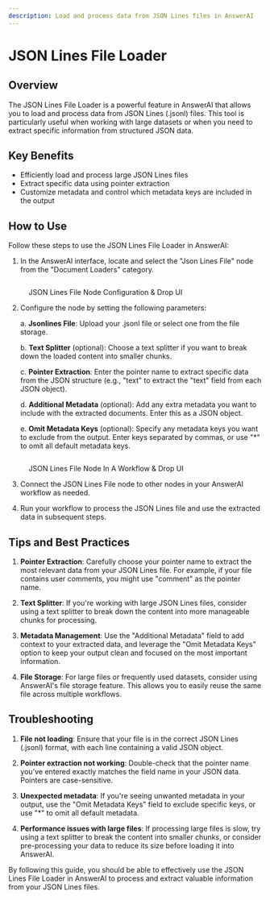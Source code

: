 ```yaml
---
description: Load and process data from JSON Lines files in AnswerAI
---
```


# JSON Lines File Loader

## Overview

The JSON Lines File Loader is a powerful feature in AnswerAI that allows you to load and process data from JSON Lines (.jsonl) files. This tool is particularly useful when working with large datasets or when you need to extract specific information from structured JSON data.

## Key Benefits

-   Efficiently load and process large JSON Lines files
-   Extract specific data using pointer extraction
-   Customize metadata and control which metadata keys are included in the output

## How to Use

Follow these steps to use the JSON Lines File Loader in AnswerAI:

1. In the AnswerAI interface, locate and select the "Json Lines File" node from the "Document Loaders" category.

<!-- TODO: Screenshot of the JSON Lines File node in the AnswerAI interface -->
<figure><img src="/.gitbook/assets/screenshots/jsonlinesfile.png" alt="" /><figcaption><p> JSON Lines File Node Configuration &#x26; Drop UI</p></figcaption></figure>

2. Configure the node by setting the following parameters:

    a. **Jsonlines File**: Upload your .jsonl file or select one from the file storage.

    b. **Text Splitter** (optional): Choose a text splitter if you want to break down the loaded content into smaller chunks.

    c. **Pointer Extraction**: Enter the pointer name to extract specific data from the JSON structure (e.g., "text" to extract the "text" field from each JSON object).

    d. **Additional Metadata** (optional): Add any extra metadata you want to include with the extracted documents. Enter this as a JSON object.

    e. **Omit Metadata Keys** (optional): Specify any metadata keys you want to exclude from the output. Enter keys separated by commas, or use "\*" to omit all default metadata keys.

<!-- TODO: Screenshot of the configured JSON Lines File node with all parameters filled out -->
<figure><img src="/.gitbook/assets/screenshots/jsonlinesfileinaworkflow.png" alt="" /><figcaption><p> JSON Lines File Node In A Workflow &#x26; Drop UI</p></figcaption></figure>

3. Connect the JSON Lines File node to other nodes in your AnswerAI workflow as needed.

4. Run your workflow to process the JSON Lines file and use the extracted data in subsequent steps.

## Tips and Best Practices

1. **Pointer Extraction**: Carefully choose your pointer name to extract the most relevant data from your JSON Lines file. For example, if your file contains user comments, you might use "comment" as the pointer name.

2. **Text Splitter**: If you're working with large JSON Lines files, consider using a text splitter to break down the content into more manageable chunks for processing.

3. **Metadata Management**: Use the "Additional Metadata" field to add context to your extracted data, and leverage the "Omit Metadata Keys" option to keep your output clean and focused on the most important information.

4. **File Storage**: For large files or frequently used datasets, consider using AnswerAI's file storage feature. This allows you to easily reuse the same file across multiple workflows.

## Troubleshooting

1. **File not loading**: Ensure that your file is in the correct JSON Lines (.jsonl) format, with each line containing a valid JSON object.

2. **Pointer extraction not working**: Double-check that the pointer name you've entered exactly matches the field name in your JSON data. Pointers are case-sensitive.

3. **Unexpected metadata**: If you're seeing unwanted metadata in your output, use the "Omit Metadata Keys" field to exclude specific keys, or use "\*" to omit all default metadata.

4. **Performance issues with large files**: If processing large files is slow, try using a text splitter to break the content into smaller chunks, or consider pre-processing your data to reduce its size before loading it into AnswerAI.

By following this guide, you should be able to effectively use the JSON Lines File Loader in AnswerAI to process and extract valuable information from your JSON Lines files.
